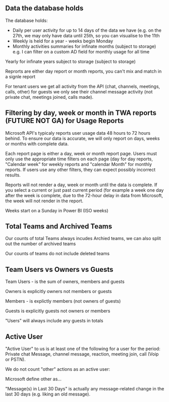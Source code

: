 
## Data the database holds
The database holds:
- Daily per user activity for up to 14 days of the data we have (e.g. on the 27th, we may only have data until 25th, so you can visualise to the 11th
- Weekly is held for a year - weeks begin Monday
- Monthly activities summaries for infinate months (subject to storage) 
e.g. I can filter on a custom AD field for monthly usage for all time

Yearly for infinate years subject to storage (subject to storage)

Reprorts are either day report or month reports, you can't mix and match in a signle report

For tenant users we get all activity from the API (chat, channels, meetings, calls, other) for guests we only see their channel message activity (not private chat, meetings joined, calls made).

## Filtering by day, week or month in TWA reports (FUTURE NOT GA) for Usage Reports

Microsoft API's typicaly reports user usage data 48 hours to 72 hours behind. To ensure our data is accurate, we will only report on days, weeks or months with complete data.

Each report page is either a day, week or month report page. Users must only use the appropriate time filters on each page (day for day reports, "Calendar week" for weekly reports and "calendar Month" for monthly reports. If users use any other filters, they can expect possibly incorrect results.

Reports will not render a day, week or month until the data is complete. If you select a current or just past current period (for example a week one day after the week is complete, due to the 72-hour delay in data from Microsoft, the week will not render in the report.

Weeks start on a Sunday in Power BI  (ISO weeks)

## Total Teams and Archived Teams

Our counts of total Teams always incudes Archied teams, we can also split out the number of archived teams

Our counts of teams do not include deleted teams

## Team Users vs Owners vs Guests

Team Users - is the sum of owners, members and guests

Owners is explicitly owners not members or guests

Members - is explictly members (not owners of guests)

Guests is explicitly guests not owners or members

"Users" will always include any guests in totals

## Active User

"Active User" to us is at least one of the following for a user for the period: Private chat Message, channel message, reaction, meeting join, call (Voip or PSTN). 

We do not count "other" actions as an active user: 

Microsoft define other as...

"Message(s) in Last 30 Days" is actually any message-related change in the last 30 days (e.g. liking an old message).


